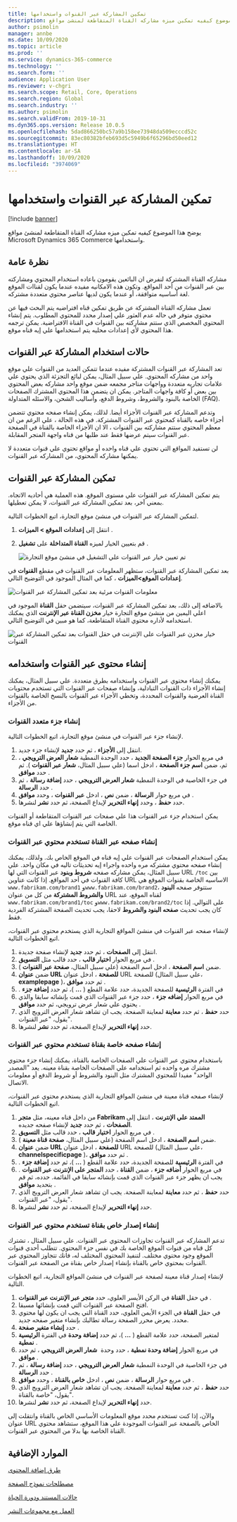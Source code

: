 ```yaml
---
title: تمكين المشاركة عبر القنوات واستخدامها
description: يوضح هذا الموضوع كيفيه تمكين ميزه مشاركه القناة المتقاطعة لمنشئ مواقع Microsoft Dynamics 365 Commerce واستخدامها.
author: psimolin
manager: annbe
ms.date: 10/09/2020
ms.topic: article
ms.prod: ''
ms.service: dynamics-365-commerce
ms.technology: ''
ms.search.form: ''
audience: Application User
ms.reviewer: v-chgri
ms.search.scope: Retail, Core, Operations
ms.search.region: Global
ms.search.industry: ''
ms.author: psimolin
ms.search.validFrom: 2019-10-31
ms.dyn365.ops.version: Release 10.0.5
ms.openlocfilehash: 5dad866250bc57a9b158ee73948da509ecccd52c
ms.sourcegitcommit: 83ec80382bfeb693d5c5949b6f65296bd50eed12
ms.translationtype: HT
ms.contentlocale: ar-SA
ms.lasthandoff: 10/09/2020
ms.locfileid: "3974069"
---
```

# <a name="enable-and-use-cross-channel-sharing"></a>تمكين المشاركة عبر القنوات واستخدامها

[!include [banner](includes/banner.md)]

يوضح هذا الموضوع كيفيه تمكين ميزه مشاركه القناة المتقاطعة لمنشئ مواقع Microsoft Dynamics 365 Commerce واستخدامها.

## <a name="overview"></a>نظرة عامة

مشاركه القناة المشتركة لنفرض ان البائعين يقومون باعاده استخدام المحتوي ومشاركته بين عبر القنوات من أحد المواقع. وتكون هذه الامكانيه مفيده عندما يكون لقناات الموقع لغة أساسيه متوافقة، أو عندما يكون لديها عناصر محتوي متعددة مشتركه.

تعمل مشاركه القناة المشتركة عن طريق تمكين قناه افتراضيه يتم البحث فيها عن محتوي متوفر في حاله عدم العثور علي إصدار محدد للمحتوي المطلوب. يتم إنشاء المحتوي المخصص الذي ستتم مشاركته بين القنوات في القناة الافتراضية. يمكن ترجمه هذا المحتوي لأي إعدادات محليه يتم استخدامها علي إيه قناه موقع.

## <a name="when-to-use-cross-channel-sharing"></a>حالات استخدام المشاركة عبر القنوات

تعد المشاركة عبر القنوات المشتركة مفيده عندما تتمكن العديد من القنوات علي موقع واحد من مشاركه المحتوي. علي سبيل المثال، يمكن لبائع التجزئة الذي يحتوي علي علامات تجاريه متعددة وواجهات متاجر مجمعه ضمن موقع واحد مشاركه بعض المحتوي بين بعض أو كافة واجهات المتاجر. يمكن ان يتضمن هذا المحتوي المشترك الصفحات الخاصة بالبنود والشروط، وشروط الدفع، وأساليب الشحن، والاسئله المتداولة (FAQ).

وتدعم المشاركة عبر القنوات الأجزاء أيضا. لذلك، يمكن إنشاء صفحه محتوي تتضمن أجزاء خاصه بالقناة كمحتوي عبر القنوات المشتركة. في هذه الحالة ، علي الرغم من ان معظم المحتوي ستتم مشاركته بين القنوات ، الا ان الأجزاء الخاصة بالقناة في الصفحة عبر القنوات سيتم عرضها فقط عند طلبها من قناه واجهة المتجر المقابلة.

لن تستفيد المواقع التي تحتوي علي قناه واحده أو مواقع تحتوي علي قنوات متعددة لا يمكنها مشاركه المحتوي، من المشاركه عبر القنوات.

## <a name="enable-cross-channel-sharing"></a>تمكين المشاركة عبر القنوات

يتم تمكين المشاركة عبر القنوات علي مستوى الموقع. هذه العملية هي أحاديه الاتجاه. بمعني آخر، بعد تمكين المشاركة عبر القنوات، لا يمكن تعطيلها.

لتمكين المشاركة عبر القنوات في منشئ موقع التجارة، اتبع الخطوات التالية.

1. انتقل إلى **إعدادات الموقع \> الميزات** .
1. قم بتعيين الخيار لميزه **القناة المتداخلة** على **تشغيل** .

    ![تم تعيين خيار عبر القنوات علي التشغيل في منشئ موقع التجارة](./media/enabling-cross-channel-sharing.png)

بعد تمكين المشاركة عبر القنوات، ستظهر المعلومات عبر القنوات في مقطع **القنوات** في **إعدادات الموقع\>الميزات** ، كما في المثال الموجود في التوضيح التالي.

![معلومات القنوات مرئية بعد تمكين المشاركة عبر القنوات](./media/channels-cross-channel.png)

بالاضافه إلى ذلك، بعد تمكين المشاركة عبر القنوات، سيتضمن حقل **القناة** الموجود في اعلي اليمين من منشئ موقع التجارة خيار **مخزن القناة عبر الإنترنت** الذي يمكنك استخدامه لأداره محتوي القناة المتقاطعة، كما هو مبين في التوضيح التالي.

![خيار مخزن عبر القنوات على الإنترنت في حقل القنوات بعد تمكين المشاركة عبر القنوات](./media/cross-channel-dropdown.png)

## <a name="create-and-use-cross-channel-content"></a>إنشاء محتوى عبر القنوات واستخدامه

يمكنك إنشاء محتوي عبر القنوات واستخدامه بطرق متعددة. علي سبيل المثال، يمكنك إنشاء الأجزاء ذات القنوات التبادلية، وإنشاء صفحات عبر القنوات التي تستخدم محتويات القناة العرضية والقنوات المحددة، وتخطي الأجزاء عبر القنوات بالنسخ الخاصة بالقنوات من الأجزاء.

### <a name="create-a-cross-channel-fragment"></a>إنشاء جزء متعدد القنوات

لإنشاء جزء عبر القنوات في منشئ موقع التجارة، اتبع الخطوات التالية.

1. انتقل إلى **الأجزاء** ، ثم حدد **جديد** لإنشاء جزء جديد.
1. في مربع الحوار **جزء الصفحة الجديد** ، حدد الوحدة النمطية **شعار العرض الترويجي** ، ثم، ضمن **اسم جزء الصفحة** ، ادخل اسما (علي سبيل المثال، **شعار عبر القنوات** ). ثم حدد **موافق** .
1. في جزء الخاصية في الوحدة النمطية **شعار العرض الترويجي** ، حدد **إضافة رسالة** ، ثم حدد **الرسالة** .
1. في مربع حوار **الرسالة** ، ضمن **نص** ، ادخل **عبر القنوات** ، وحدد **موافق** . 
1. حدد **حفظ** ، وحدد **إنهاء التحرير** لإيداع الصفحة، ثم حدد **نشر** لنشرها.

يمكن استخدام جزء عبر القنوات هذا علي صفحات عبر القنوات المتقاطعة أو القنوات الخاصة التي يتم إنشاؤها علي اي قناه موقع.

### <a name="create-a-cross-channel-page-that-uses-cross-channel-content"></a>إنشاء صفحه عبر القناة تستخدم محتوي عبر القنوات

يمكن استخدام الصفحات عبر القنوات علي إيه قناه في الموقع الخاص بك. ولذلك، يمكنك إنشاء صفحه محتوي مشتركه مره واحده واجراء إيه تحديثات تاليه في مكان واحد. علي سبيل المثال، يمكن مشاركه صفحه **شروط وبنود** عبر القنوات التي لها URL `/toc` بين كافة القنوات في أحد المواقع. إذا كانت عناوين URL الاساسيه الخاصة بقنوات الموقع هي `www.fabrikam.com/brand1` و`www.fabrikam.com/brand2`، ستتوفر صفحه **البنود والشروط المشتركة** من كل من عنوان URL لقناه الموقع، عند `www.fabrikam.com/brand1/toc` و`www.fabrikam.com/brand2/toc` على التوالي. إذا كان يجب تحديث **صفحه البنود والشروط** لاحقا، يجب تحديث الصفحة المشتركة الفردية فقط.

لإنشاء صفحه عبر القنوات في منشئ المواقع التجارية الذي يستخدم محتوي عبر القنوات، اتبع الخطوات التالية.

1. انتقل إلى **الصفحات** ، ثم حدد **جديد** لإنشاء صفحة جديدة.
1. في مربع الحوار **اختيار قالب** ، حدد قالب مثل **التسويق** .
1. ضمن **اسم الصفحة** ، ادخل اسم الصفحة (علي سبيل المثال، **صفحة عبر القنوات** ).
1. ضمن **عنوان URL للصفحة** ، ادخل عنوان URL للصفحة (علي سبيل المثال، **examplepage** )، ثم حدد **موافق** .
1. في الفترة **الرئيسية** للصفحة الجديدة، حدد علامة القطع ( **...** )، ثم حدد **إضافة جزء‬‏‫** .
1. في مربع الحوار **إضافه جزء** ، حدد جزء عبر القنوات الذي قمت بإنشائه سابقا والذي يحتوي علي شعار عرض ترويجي، ثم حدد **موافق** .
1. حدد **حفظ** ، ثم حدد **معاينة** لمعاينة الصفحة. يجب ان تشاهد شعار العرض الترويج الذي يقول، "عبر القنوات".
1. حدد **إنهاء التحرير** لإيداع الصفحة، ثم حدد **نشر** لنشرها.

### <a name="create-a-channel-specific-page-that-uses-cross-channel-content"></a>إنشاء صفحه خاصة بقناة تستخدم محتوي عبر القنوات

باستخدام محتوي عبر القنوات علي الصفحات الخاصة بالقناة، يمكنك إنشاء جزء محتوي مشترك مره واحده ثم استخدامه علي الصفحات الخاصة بقناة معينه. يعد "المصدر الواحد" مفيدا للمحتوي المشترك مثل البنود والشروط أو شروط الدفع أو معلومات الاتصال.

لإنشاء صفحه قناة معينة في منشئ المواقع التجارية الذي يستخدم محتوي عبر القنوات، اتبع الخطوات التالية.

1. من داخل قناه معينه، مثل **متجر Fabrikam الممتد علي الإنترنت** ، انتقل إلى **الصفحات** ، ثم حدد **جديد** لإنشاء صفحه جديده.
1. في مربع الحوار **اختيار قالب** ، حدد قالب مثل **التسويق** .
1. ضمن **اسم الصفحة** ، ادخل اسم الصفحة (علي سبيل المثال، **صفحة قناة معينة** ).
1. ضمن **عنوان URL للصفحة** ، ادخل عنوان URL للصفحة (علي سبيل المثال، **channelspecificpage** )، ثم حدد **موافق** .
1. في الفترة **الرئيسية** للصفحة الجديدة، حدد علامة القطع ( **...** )، ثم حدد **إضافة جزء‬‏‫** .
1. في مربع الحوار **أضافه جزء** ، ضمن **القناة** ، حدد **المتجر على الإنترنت عبر القنوات** . يجب ان يظهر جزء عبر القنوات الذي قمت بإنشائه سابقا في القائمة. حدده، ثم قم بتحديد **موافق** .
1. حدد **حفظ** ، ثم حدد **معاينة** لمعاينة الصفحة. يجب ان تشاهد شعار العرض الترويج الذي يقول، "عبر القنوات".
1. حدد **إنهاء التحرير** لإيداع الصفحة، ثم حدد **نشر** لنشرها.

### <a name="create-a-channel-specific-version-of-a-cross-channel-page"></a>إنشاء إصدار خاص بقناة تستخدم محتوي عبر القنوات

تدعم المشاركه عبر القنوات تجاوزات المحتوي عبر القنوات. علي سبيل المثال ، تشترك كل قناه من قنوات الموقع الخاصة بك في نفس جزء المحتوي. تتطلب أحدي قنوات الموقع وجود محتوي مختلف. لتنفيذ المحتوي المختلف له، فانك تتجاوز المحتوي عبر القنوات بمحتوي خاص بالقناة بإنشاء إصدار خاص بقناة من الصفحة عبر القنوات.

لإنشاء إصدار قناة معينة لصفحة عبر القنوات في منشئ المواقع التجارية، اتبع الخطوات التالية.

1. في حقل **القناة** في الركن الأيسر العلوي، حدد **متجر عبر الإنترنت عبر القنوات** .
1. افتح الصفحة عبر القنوات التي قمت بإنشائها مسبقا.
1. في حقل **القناة** في الجزء الأيمن العلوي، حدد القناة التي يجب ان يكون لها محتوي محدد. يعرض محرر الصفحة رسالة تطالبك بإنشاء متغير صفحه جديد.
1. حدد **إنشاء متغير صفحة** .
1. في الفترة **الرئيسية‏‎** لمتغير الصفحة، حدد علامة القطع ( **...** )، ثم حدد **إضافة وحدة نمطية** .
1. في مربع الحوار **إضافة وحدة نمطية** ، حدد وحدة ‬‏‫ **شعار العرض الترويجي‬** ، ثم حدد **موافق** .
1. في جزء الخاصية في الوحدة النمطية **شعار العرض الترويجي** ، حدد **إضافة رسالة** ، ثم حدد **الرسالة** .
1. في مربع حوار **الرسالة** ، ضمن **نص** ، ادخل **خاص بالقناة** ، وحدد **موافق** .
1. حدد **حفظ** ، ثم حدد **معاينة** لمعاينة الصفحة. يجب ان تشاهد شعار العرض الترويج الذي يقول، "خاصة بالقناة".
1. حدد **إنهاء التحرير** لإيداع الصفحة، ثم حدد **نشر** لنشرها.

والآن، إذا كنت تستخدم محدد موقع المعلومات الأساسي الخاص بالقناة وانتقلت إلى عنوان URL الخاص بالصفحة عبر القنوات الموجودة علي هذا الموقع، ستشاهد محتوي القناة الخاصة بها بدلا من المحتوي عبر القنوات.

## <a name="additional-resources"></a>الموارد الإضافية

[طرق إضافة المحتوى](add-manage-content.md)

[مصطلحات نموذج الصفحة](page-elements-overview.md)

[حالات المستند ودورة الحياة](document-states-overview.md)

[العمل مع مجموعات النشر](publish-groups.md)

